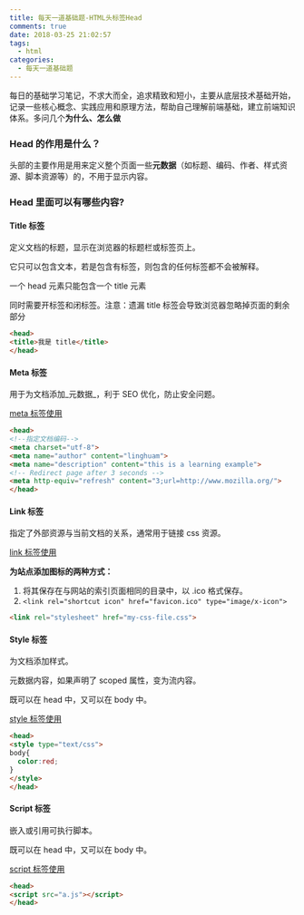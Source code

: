 ```yaml
---
title: 每天一道基础题-HTML头标签Head
comments: true
date: 2018-03-25 21:02:57
tags:
  - html
categories:
  - 每天一道基础题
---
```


每日的基础学习笔记，不求大而全，追求精致和短小，主要从底层技术基础开始，记录一些核心概念、实践应用和原理方法，帮助自己理解前端基础，建立前端知识体系。多问几个**为什么、怎么做**
<!-- more -->

### Head 的作用是什么？
头部的主要作用是用来定义整个页面一些**元数据**（如标题、编码、作者、样式资源、脚本资源等）的，不用于显示内容。

### Head 里面可以有哪些内容?

#### Title 标签
定义文档的标题，显示在浏览器的标题栏或标签页上。

它只可以包含文本，若是包含有标签，则包含的任何标签都不会被解释。

一个 head 元素只能包含一个 title 元素

同时需要开标签和闭标签。注意：遗漏 title 标签会导致浏览器忽略掉页面的剩余部分

```HTML
<head>
<title>我是 title</title>
</head>
```

#### Meta 标签
用于为文档添加_元数据_，利于 SEO 优化，防止安全问题。

[meta 标签使用](https://developer.mozilla.org/en-US/docs/Web/HTML/Element/meta)

```HTML
<head>
<!--指定文档编码-->
<meta charset="utf-8">
<meta name="author" content="linghuam">
<meta name="description" content="this is a learning example">
<!-- Redirect page after 3 seconds -->
<meta http-equiv="refresh" content="3;url=http://www.mozilla.org/">
</head>
```

#### Link 标签
指定了外部资源与当前文档的关系，通常用于链接 css 资源。

[link 标签使用](https://developer.mozilla.org/zh-CN/docs/Web/HTML/Element/link)

**为站点添加图标的两种方式：**
1. 将其保存在与网站的索引页面相同的目录中，以 .ico 格式保存。
2. `<link rel="shortcut icon" href="favicon.ico" type="image/x-icon">`

```HTML
<link rel="stylesheet" href="my-css-file.css">
```

#### Style 标签
为文档添加样式。

元数据内容，如果声明了 scoped 属性，变为流内容。

既可以在 head 中，又可以在 body 中。

[style 标签使用](https://developer.mozilla.org/en-US/docs/Web/HTML/Element/style)

```HTML
<head>
<style type="text/css">
body{
  color:red;
}
</style>
</head>
```

#### Script 标签
嵌入或引用可执行脚本。

既可以在 head 中，又可以在 body 中。

[script 标签使用](https://developer.mozilla.org/en-US/docs/Web/HTML/Element/script)

```HTML
<head>
<script src="a.js"></script>
</head>
```
